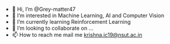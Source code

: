 - 👋 Hi, I’m @Grey-matter47
- 👀 I’m interested in Machine Learning, AI and Computer Vision 
- 🌱 I’m currently learning Reinforcement Learning
- 💞️ I’m looking to collaborate on ...
- 📫 How to reach me mail me  krishna.ic19@nsut.ac.in

<!---
Grey-matter47/Grey-matter47 is a ✨ special ✨ repository because its `README.md` (this file) appears on your GitHub profile.
You can click the Preview link to take a look at your changes.
--->
